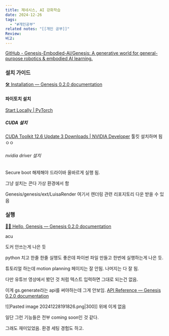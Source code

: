 ```yaml
---
title: 제네시스, AI 강화학습
date: 2024-12-26
tags:
  - "#개인공부"
related notes: "[[개인 공부]]"
Review: 
비고:
---
```



[GitHub - Genesis-Embodied-AI/Genesis: A generative world for general-purpose robotics & embodied AI learning.](https://github.com/Genesis-Embodied-AI/Genesis)

### 설치 가이드
[🛠️ Installation — Genesis 0.2.0 documentation](https://genesis-world.readthedocs.io/en/latest/user_guide/overview/installation.html)

#### 파이토치 설치
[Start Locally | PyTorch](https://pytorch.org/get-started/locally/)

##### CUDA 설치
[CUDA Toolkit 12.6 Update 3 Downloads | NVIDIA Developer](https://developer.nvidia.com/cuda-downloads?target_os=Linux&target_arch=x86_64&Distribution=Debian&target_version=12&target_type=deb_local)
툴킷 설치하며 됨 ㅇㅇ
###### nvidia driver 설치
Secure boot 해제해야 드라이바 올바르게 실행 됨.

그냥 설치는 콘다 가상 환경에서 함

Genesis/genesis/ext/LuisaRender 
여기서 렌더링 관련 리포지토리 다운 받을 수 있음

### 실행
[👋🏻 Hello, Genesis — Genesis 0.2.0 documentation](https://genesis-world.readthedocs.io/en/latest/user_guide/getting_started/hello_genesis.html)

acu

도커 안쓰는게 나은 듯

python 치고 한줄 한줄 실행도 좋은데 파이썬 파일 만들고 한번에 실행하는게 나은 듯.

튜토리얼 하는데 motion planning 페이지는 잘 안됨.
나머지는 다 잘 됨.

다만 유튜브 영상에서 봤던 것 처럼 텍스트 입력하면 그대로 되는건 없음.

이게 gs.generate라는 api를 써야하는데 그게 안보임.
[API Reference — Genesis 0.2.0 documentation](https://genesis-world.readthedocs.io/en/latest/api_reference/index.html)

![[Pasted image 20241228191826.png|300]]
위에 이게 없음

일단 그런 기능들은 전부 coming soon인 것 같다.

그래도 재미있었음. 환경 세팅 경험도 하고.